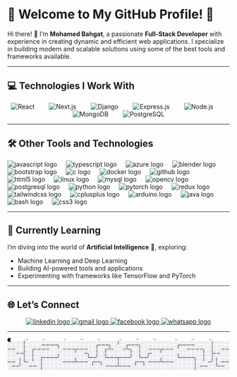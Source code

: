 # 🌟 Welcome to My GitHub Profile! 🌟

Hi there! 👋 I’m **Mohamed Bahgat**, a passionate **Full-Stack Developer** with experience in creating dynamic and efficient web applications. I specialize in building modern and scalable solutions using some of the best tools and frameworks available.

---

## 💻 Technologies I Work With

<div align="center">
  <img src="https://cdn.jsdelivr.net/gh/devicons/devicon/icons/react/react-original.svg" height="60" alt="React" />
  <img width="25" />
  <img src="https://cdn.jsdelivr.net/gh/devicons/devicon/icons/nextjs/nextjs-original.svg" height="60" alt="Next.js" />
  <img width="25" />
  <img src="https://cdn.jsdelivr.net/gh/devicons/devicon/icons/django/django-plain.svg" height="60" alt="Django" />
  <img width="25" />
  <img src="https://cdn.jsdelivr.net/gh/devicons/devicon/icons/express/express-original.svg" height="60" alt="Express.js" />
  <img width="25" />
  <img src="https://cdn.jsdelivr.net/gh/devicons/devicon/icons/nodejs/nodejs-original.svg" height="60" alt="Node.js" />
  <img width="25" />
  <img src="https://cdn.jsdelivr.net/gh/devicons/devicon/icons/mongodb/mongodb-original.svg" height="60" alt="MongoDB" />
  <img width="25" />
  <img src="https://cdn.jsdelivr.net/gh/devicons/devicon/icons/postgresql/postgresql-original.svg" height="60" alt="PostgreSQL" />
</div>

---

## 🛠️ Other Tools and Technologies
<div align="left">
  <img src="https://cdn.jsdelivr.net/gh/devicons/devicon/icons/javascript/javascript-original.svg" height="40" alt="javascript logo"  />
  <img width="12" />
  <img src="https://cdn.jsdelivr.net/gh/devicons/devicon/icons/typescript/typescript-original.svg" height="40" alt="typescript logo"  />
  <img width="12" />
  <img src="https://cdn.jsdelivr.net/gh/devicons/devicon/icons/azure/azure-original.svg" height="40" alt="azure logo"  />
  <img width="12" />
  <img src="https://cdn.jsdelivr.net/gh/devicons/devicon/icons/blender/blender-original.svg" height="40" alt="blender logo"  />
  <img width="12" />
  <img src="https://cdn.jsdelivr.net/gh/devicons/devicon/icons/bootstrap/bootstrap-original.svg" height="40" alt="bootstrap logo"  />
  <img width="12" />
  <img src="https://cdn.jsdelivr.net/gh/devicons/devicon/icons/c/c-original.svg" height="40" alt="c logo"  />
  <img width="12" />
  <img src="https://cdn.jsdelivr.net/gh/devicons/devicon/icons/docker/docker-original.svg" height="40" alt="docker logo"  />
  <img width="12" />
  <img src="https://cdn.jsdelivr.net/gh/devicons/devicon/icons/github/github-original.svg" height="40" alt="github logo"  />
  <img width="12" />
  <img src="https://cdn.jsdelivr.net/gh/devicons/devicon/icons/html5/html5-original.svg" height="40" alt="html5 logo"  />
  <img width="12" />
  <img src="https://cdn.jsdelivr.net/gh/devicons/devicon/icons/linux/linux-original.svg" height="40" alt="linux logo"  />
  <img width="12" />
  <img src="https://cdn.jsdelivr.net/gh/devicons/devicon/icons/mysql/mysql-original.svg" height="40" alt="mysql logo"  />
  <img width="12" />
  <img src="https://cdn.jsdelivr.net/gh/devicons/devicon/icons/opencv/opencv-original.svg" height="40" alt="opencv logo"  />
  <img width="12" />
  <img src="https://cdn.jsdelivr.net/gh/devicons/devicon/icons/postgresql/postgresql-original.svg" height="40" alt="postgresql logo"  />
  <img width="12" />
  <img src="https://cdn.jsdelivr.net/gh/devicons/devicon/icons/python/python-original.svg" height="40" alt="python logo"  />
  <img width="12" />
  <img src="https://cdn.jsdelivr.net/gh/devicons/devicon/icons/pytorch/pytorch-original.svg" height="40" alt="pytorch logo"  />
  <img width="12" />
  <img src="https://cdn.jsdelivr.net/gh/devicons/devicon/icons/redux/redux-original.svg" height="40" alt="redux logo"  />
  <img width="12" />
  <img src="https://cdn.jsdelivr.net/gh/devicons/devicon/icons/tailwindcss/tailwindcss-original-wordmark.svg" height="40" alt="tailwindcss logo"  />
  <img width="12" />
  <img src="https://cdn.jsdelivr.net/gh/devicons/devicon/icons/cplusplus/cplusplus-original.svg" height="40" alt="cplusplus logo"  />
  <img width="12" />
  <img src="https://cdn.jsdelivr.net/gh/devicons/devicon/icons/arduino/arduino-original.svg" height="40" alt="arduino logo"  />
  <img width="12" />
  <img src="https://cdn.jsdelivr.net/gh/devicons/devicon/icons/java/java-original.svg" height="40" alt="java logo"  />
  <img width="12" />
  <img src="https://cdn.jsdelivr.net/gh/devicons/devicon/icons/bash/bash-original.svg" height="40" alt="bash logo"  />
  <img width="12" />
  <img src="https://cdn.jsdelivr.net/gh/devicons/devicon/icons/css3/css3-original.svg" height="40" alt="css3 logo"  />
</div>

---

## 🌱 Currently Learning

I’m diving into the world of **Artificial Intelligence** 🤖, exploring:  
- Machine Learning and Deep Learning  
- Building AI-powered tools and applications  
- Experimenting with frameworks like TensorFlow and PyTorch  

---

## 🌐 Let’s Connect

<div align="center">
  <a href="https://www.linkedin.com/in/mohamed-bego/" target="_blank">
    <img src="https://raw.githubusercontent.com/maurodesouza/profile-readme-generator/master/src/assets/icons/social/linkedin/default.svg" width="52" height="40" alt="linkedin logo"  />
  </a>
  <a href="mbahgat503@gmail.com" target="_blank">
    <img src="https://raw.githubusercontent.com/maurodesouza/profile-readme-generator/master/src/assets/icons/social/gmail/default.svg" width="52" height="40" alt="gmail logo"  />
  </a>
  <a href="https://www.facebook.com/mohamed.bahgat.939326" target="_blank">
    <img src="https://raw.githubusercontent.com/maurodesouza/profile-readme-generator/master/src/assets/icons/social/facebook/default.svg" width="52" height="40" alt="facebook logo"  />
  </a>
  <a href="+201023262649" target="_blank">
    <img src="https://raw.githubusercontent.com/maurodesouza/profile-readme-generator/master/src/assets/icons/social/whatsapp/default.svg" width="52" height="40" alt="whatsapp logo"  />
  </a>
</div>

---

<picture>
  <source media="(prefers-color-scheme: dark)" srcset="https://raw.githubusercontent.com/MoBahgat010/MoBahgat010/output/pacman-contribution-graph-dark.svg">
  <source media="(prefers-color-scheme: light)" srcset="https://raw.githubusercontent.com/MoBahgat010/MoBahgat010/output/pacman-contribution-graph.svg">
  <img alt="Pacman Contribution Graph" src="https://raw.githubusercontent.com/MoBahgat010/MoBahgat010/output/pacman-contribution-graph.svg">
</picture>
